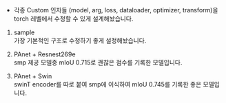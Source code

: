 - 각종 Custom 인자들 (model, arg, loss, dataloader, optimizer, transform)을 torch 레벨에서 수정할 수 있게 설계해놨습니다.  

1. sample  
   가장 기본적인 구조로 수정하기 좋게 설정해놨습니다.  

2. PAnet + Resnest269e  
   smp 제공 모델중 mIoU 0.715로 괜찮은 점수를 기록한 모델입니다.  

3. PAnet + Swin  
   swinT encoder를 따로 붙여 smp에 이식하여 mIoU 0.745를 기록한 좋은 모델입니다.  
